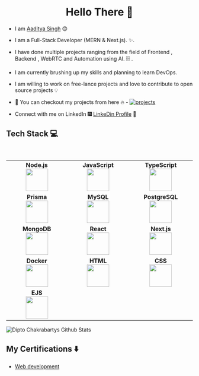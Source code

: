 <h1 align="center"> Hello There 👋 </h1>


* I am [Aaditya Singh](https://www.linkedin.com/in/aadityasingh999/) :blush:

* I am a Full-Stack Developer (MERN & Next.js). :sparkles:.

* I have done multiple projects ranging from the field of Frontend , Backend , WebRTC and Automation using AI. :file_cabinet: .

* I am currently brushing up my skills and planning to learn DevOps.

* I am willing to work on free-lance projects and love to contribute to open source projects :bulb:

* :magnet: You can checkout my projects from here :fire: - [![projects](https://forthebadge.com/images/badges/check-it-out.svg)](https://github.com/aadityasingh9601/aadityasingh9601)

* Connect with me on LinkedIn :fireworks: [LinkeDin Profile](https://www.linkedin.com/in/aadityasingh999/) :sparkler:


## Tech Stack :computer:

<br>
<table>
  <tbody>
    <tr>
      <td align="center" width="20%">
        <span><b><center>Node.js</center></b></span>
        <img height="60px" src="https://nodejs.org/static/images/logo.svg">
      </td>
      
  <td align="center" width="20%">
        <span><b><center>JavaScript</center></b></span>
        <img height="60px" src="https://upload.wikimedia.org/wikipedia/commons/6/6a/JavaScript-logo.png">
      </td>
      
   <td align="center" width="20%">
        <span><b><center>TypeScript</center></b></span>
        <img height="60px" src="https://cdn.worldvectorlogo.com/logos/typescript.svg">
      </td>
    </tr>

<tr>
      <td align="center" width="20%">
        <span><b><center>Prisma</center></b></span>
        <img height="60px" src="https://raw.githubusercontent.com/prisma/assets/main/Logos/Prisma/prisma-logo.png">
      </td>

   <td align="center" width="20%">
        <span><b><center>MySQL</center></b></span>
        <img height="60px" src="https://www.mysql.com/common/logos/logo-mysql-170x115.png">
      </td>

   <td align="center" width="20%">
        <span><b><center>PostgreSQL</center></b></span>
        <img height="60px" src="https://upload.wikimedia.org/wikipedia/commons/2/29/Postgresql_elephant.svg">
      </td>
    </tr>

 <tr>
      <td align="center" width="20%">
        <span><b><center>MongoDB</center></b></span>
        <img height="60px" src="https://webassets.mongodb.com/_com_assets/cms/mongodb-logo-rgb-j6w271g1xn.jpg">
      </td>

   <td align="center" width="20%">
        <span><b><center>React</center></b></span>
        <img height="60px" src="https://upload.wikimedia.org/wikipedia/commons/a/a7/React-icon.svg">
      </td>

   <td align="center" width="20%">
        <span><b><center>Next.js</center></b></span>
        <img height="60px" src="https://cdn.worldvectorlogo.com/logos/nextjs-2.svg">
      </td>
    </tr>
  <tr>
      <td align="center" width="20%">
        <span><b><center>Docker</center></b></span>
        <img height="60px" src="https://www.docker.com/wp-content/uploads/2022/03/Moby-logo.png">
      </td>
    <td align="center" width="20%">
        <span><b><center>HTML</center></b></span>
        <img height="60px" src="https://upload.wikimedia.org/wikipedia/commons/6/61/HTML5_logo_and_wordmark.svg">
      </td>

  <td align="center" width="20%">
        <span><b><center>CSS</center></b></span>
        <img height="60px" src="https://upload.wikimedia.org/wikipedia/commons/d/d5/CSS3_logo_and_wordmark.svg">
      </td>
    </tr>
 <tr>
      <td align="center" width="20%">
        <span><b><center>EJS</center></b></span>
        <img height="60px" src="https://avatars.githubusercontent.com/u/36366664?s=200&v=4">
      </td>
    </tr>
  </tbody>
</table>



 
![Dipto Chakrabartys Github Stats](https://github-readme-stats.vercel.app/api?username=DiptoChakrabarty&show_icons=true_color=fff&icon_color=79ff97&text_color=9f9f9f&bg_color=151515)

## My Certifications :arrow_down:

- [Web development](https://www.apnacollege.in/certificate_v2/65f5884f347fff4fbf00b319/user/65355b5e59447693f70d7b65)




